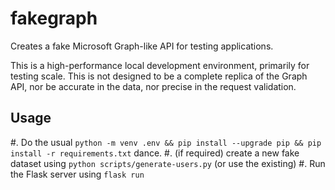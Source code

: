 # fakegraph

Creates a fake Microsoft Graph-like API for testing applications.

This is a high-performance local development environment, primarily for testing scale. This is not designed to be a complete replica of the Graph API, nor be accurate in the data, nor precise in the request validation.

## Usage

#. Do the usual `python -m venv .env && pip install --upgrade pip && pip install -r requirements.txt` dance.
#. (if required) create a new fake dataset using `python scripts/generate-users.py` (or use the existing)
#. Run the Flask server using `flask run`
